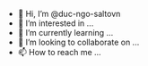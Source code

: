 - 👋 Hi, I’m @duc-ngo-saltovn
- 👀 I’m interested in ...
- 🌱 I’m currently learning ...
- 💞️ I’m looking to collaborate on ...
- 📫 How to reach me ...

<!---
duc-ngo-saltovn/duc-ngo-saltovn is a ✨ special ✨ repository because its `README.md` (this file) appears on your GitHub profile.
You can click the Preview link to take a look at your changes.
--->
